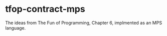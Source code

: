 # tfop-contract-mps
The ideas from The Fun of Programming, Chapter 6, implmented as an MPS language.

